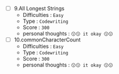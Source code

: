 - [ ] 9.All Longest Strings
  - Difficulties : `Easy`
  - Type : `Codewriting`
  - Score : `300`
  - personal thoughts : `😗😗 it okay 😗😗`
- [ ] 10.commonCharacterCount
  - Difficulties : `Easy`
  - Type : `Codewriting`
  - Score : `300`
  - personal thoughts : `😗😗 it okay 😗😗`